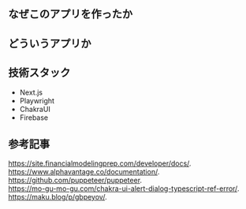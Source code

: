 ## なぜこのアプリを作ったか

## どういうアプリか

## 技術スタック

- Next.js
- Playwright
- ChakraUI
- Firebase

## 参考記事

https://site.financialmodelingprep.com/developer/docs/.  
https://www.alphavantage.co/documentation/.  
https://github.com/puppeteer/puppeteer.  
https://mo-gu-mo-gu.com/chakra-ui-alert-dialog-typescript-ref-error/.  
https://maku.blog/p/gbpeyov/.
